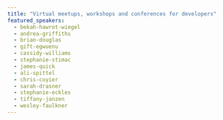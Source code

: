```yaml
---
title: "Virtual meetups, workshops and conferences for developers"
featured_speakers:
  - bekah-hawrot-wiegel
  - andrea-griffiths
  - brian-douglas
  - gift-egwuenu
  - cassidy-williams
  - stephanie-stimac
  - james-quick
  - ali-spittel
  - chris-coyier
  - sarah-drasner
  - stephanie-eckles
  - tiffany-janzen
  - wesley-faulkner
---
```

